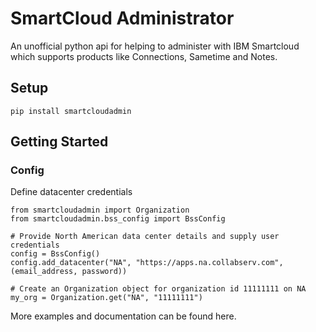 # SmartCloud Administrator

An unofficial python api for helping to administer with IBM Smartcloud
which supports products like Connections, Sametime and Notes.

## Setup
    pip install smartcloudadmin


## Getting Started

### Config
Define datacenter credentials 

    from smartcloudadmin import Organization
    from smartcloudadmin.bss_config import BssConfig

    # Provide North American data center details and supply user credentials
    config = BssConfig()
    config.add_datacenter("NA", "https://apps.na.collabserv.com", (email_address, password))

    # Create an Organization object for organization id 11111111 on NA
    my_org = Organization.get("NA", "11111111")

More examples and documentation can be found here.